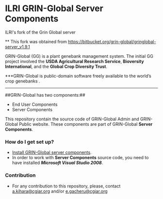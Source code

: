 # ILRI GRIN-Global Server Components #

ILRI's fork of the Grin Global server

** This fork was obtained from https://bitbucket.org/grin-global/gringlobal-server_v1.9.1

GRIN-Global (GG) is a plant genebank management system. The initial GG project involved the **USDA
Agricultural Research Service**, **Bioversity International**, and the **Global Crop Diversity Trust**.

***GRIN-Global is public-domain software freely available to the world’s crop genebanks .
***
##GRIN-Global has two components:##
* End User Components
* Server Components
 
This repository contain the source code of GRIN-Global Admin and GRIN-Global Public website. These components are part of GRIN-Global **Server Components**.

### How do I get set up? ###

* [Install GRIN-Global server components](http://www.ars-grin.gov/npgs/gringlobal/docs/gg_installation_guide.pdf).
* In order to work with **Server Components** source code, you need to have installed ***Microsoft Visual Studio 2008***.


### Contribution ###

* For any contribution to this repository, please, contact a.kihara@cgiar.org and/or e.gacheru@cgiar.org
